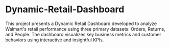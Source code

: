 # Dynamic-Retail-Dashboard
This project presents a Dynamic Retail Dashboard developed to analyze Walmart's retail performance using three primary datasets: Orders, Returns, and People. The dashboard visualizes key business metrics and customer behaviors using interactive and insightful KPIs.
